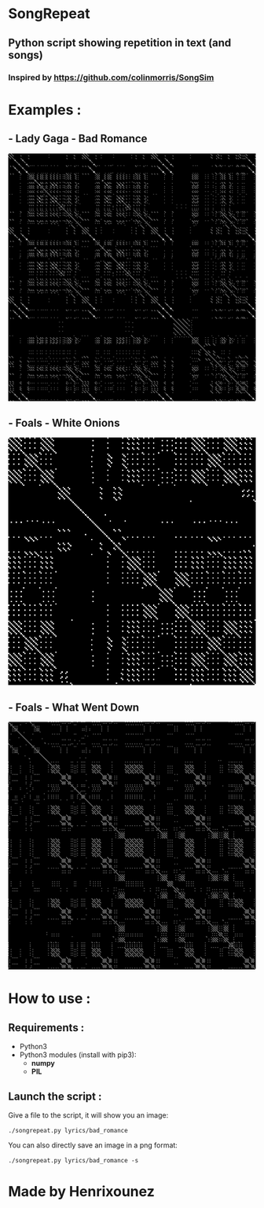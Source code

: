 # SongRepeat
## Python script showing repetition in text (and songs)

### Inspired by https://github.com/colinmorris/SongSim

# Examples :

## - Lady Gaga - Bad Romance
<img src='./.github/bad_romance_songrepeat.png'>

## - Foals - White Onions
<img src='./.github/foals_white_onions_songrepeat.png'>

## - Foals - What Went Down
<img src='./.github/foals_what_went_down_songrepeat.png'>


# How to use :

## Requirements :
- Python3
- Python3 modules (install with pip3):
  - **numpy**
  - **PIL**

## Launch the script :

Give a file to the script, it will show you an image:
```
./songrepeat.py lyrics/bad_romance
```
You can also directly save an image in a png format:
```
./songrepeat.py lyrics/bad_romance -s
```

# Made by Henrixounez